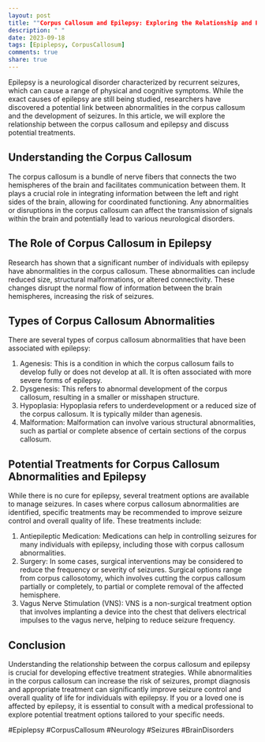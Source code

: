 ```yaml
---
layout: post
title: ""Corpus Callosum and Epilepsy: Exploring the Relationship and Potential Treatments""
description: " "
date: 2023-09-18
tags: [Epiplepsy, CorpusCallosum]
comments: true
share: true
---
```


Epilepsy is a neurological disorder characterized by recurrent seizures, which can cause a range of physical and cognitive symptoms. While the exact causes of epilepsy are still being studied, researchers have discovered a potential link between abnormalities in the corpus callosum and the development of seizures. In this article, we will explore the relationship between the corpus callosum and epilepsy and discuss potential treatments.

## Understanding the Corpus Callosum

The corpus callosum is a bundle of nerve fibers that connects the two hemispheres of the brain and facilitates communication between them. It plays a crucial role in integrating information between the left and right sides of the brain, allowing for coordinated functioning. Any abnormalities or disruptions in the corpus callosum can affect the transmission of signals within the brain and potentially lead to various neurological disorders.

## The Role of Corpus Callosum in Epilepsy

Research has shown that a significant number of individuals with epilepsy have abnormalities in the corpus callosum. These abnormalities can include reduced size, structural malformations, or altered connectivity. These changes disrupt the normal flow of information between the brain hemispheres, increasing the risk of seizures.

## Types of Corpus Callosum Abnormalities

There are several types of corpus callosum abnormalities that have been associated with epilepsy:

1. Agenesis: This is a condition in which the corpus callosum fails to develop fully or does not develop at all. It is often associated with more severe forms of epilepsy.
2. Dysgenesis: This refers to abnormal development of the corpus callosum, resulting in a smaller or misshapen structure.
3. Hypoplasia: Hypoplasia refers to underdevelopment or a reduced size of the corpus callosum. It is typically milder than agenesis.
4. Malformation: Malformation can involve various structural abnormalities, such as partial or complete absence of certain sections of the corpus callosum.

## Potential Treatments for Corpus Callosum Abnormalities and Epilepsy

While there is no cure for epilepsy, several treatment options are available to manage seizures. In cases where corpus callosum abnormalities are identified, specific treatments may be recommended to improve seizure control and overall quality of life. These treatments include:

1. Antiepileptic Medication: Medications can help in controlling seizures for many individuals with epilepsy, including those with corpus callosum abnormalities.
2. Surgery: In some cases, surgical interventions may be considered to reduce the frequency or severity of seizures. Surgical options range from corpus callosotomy, which involves cutting the corpus callosum partially or completely, to partial or complete removal of the affected hemisphere.
3. Vagus Nerve Stimulation (VNS): VNS is a non-surgical treatment option that involves implanting a device into the chest that delivers electrical impulses to the vagus nerve, helping to reduce seizure frequency.

## Conclusion

Understanding the relationship between the corpus callosum and epilepsy is crucial for developing effective treatment strategies. While abnormalities in the corpus callosum can increase the risk of seizures, prompt diagnosis and appropriate treatment can significantly improve seizure control and overall quality of life for individuals with epilepsy. If you or a loved one is affected by epilepsy, it is essential to consult with a medical professional to explore potential treatment options tailored to your specific needs.

#Epiplepsy #CorpusCallosum #Neurology #Seizures #BrainDisorders